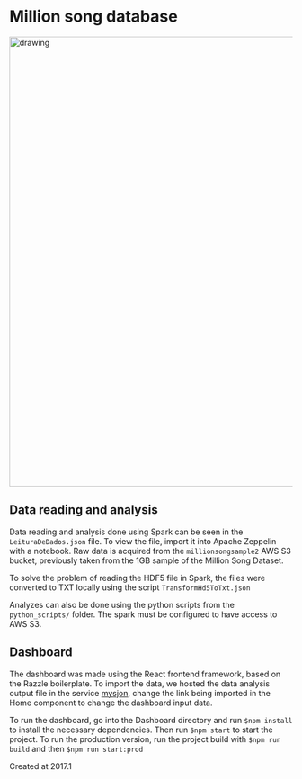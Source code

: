 # Million song database

<img src="https://github.com/marcelogdeandrade/MillionSongDatabase/blob/master/images/dashboard.png" alt="drawing" width="800"/>

## Data reading and analysis
Data reading and analysis done using Spark can be seen in the `LeituraDeDados.json` file. To view the file, import it into Apache Zeppelin with a notebook. Raw data is acquired from the `millionsongsample2` AWS S3 bucket, previously taken from the 1GB sample of the Million Song Dataset.

To solve the problem of reading the HDF5 file in Spark, the files were converted to TXT locally using the script `TransformHd5ToTxt.json`

Analyzes can also be done using the python scripts from the `python_scripts/` folder. The spark must be configured to have access to AWS S3.

## Dashboard

The dashboard was made using the React frontend framework, based on the Razzle boilerplate. To import the data, we hosted the data analysis output file in the service [mysjon](http://myjson.com/), change the link being imported in the Home component to change the dashboard input data.

To run the dashboard, go into the Dashboard directory and run `$npm install` to install the necessary dependencies. Then run `$npm start` to start the project. To run the production version, run the project build with `$npm run build` and then `$npm run start:prod`

Created at 2017.1
